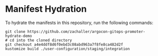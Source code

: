 # Manifest Hydration

To hydrate the manifests in this repository, run the following commands:

```shell
git clone https://github.com/zachaller/argocon-gitops-promoter-hydrate-demo
# cd into the cloned directory
git checkout a4e4ddf8d6f0ebd3c08abd963a7f8fe8ca482d2f
kustomize build ./user-configuration/staging/integration
```
